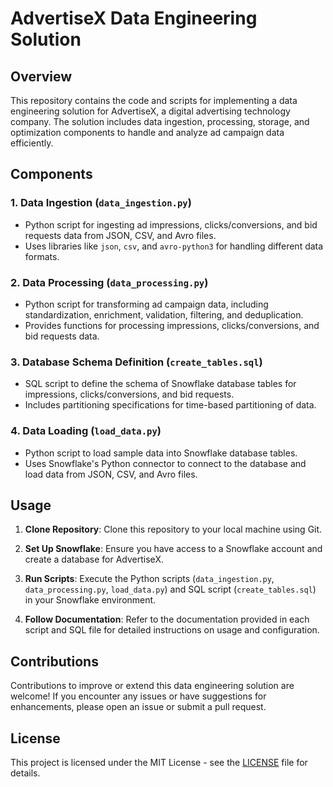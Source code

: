 # AdvertiseX Data Engineering Solution

## Overview

This repository contains the code and scripts for implementing a data engineering solution for AdvertiseX, a digital advertising technology company. The solution includes data ingestion, processing, storage, and optimization components to handle and analyze ad campaign data efficiently.

## Components

### 1. Data Ingestion (`data_ingestion.py`)

- Python script for ingesting ad impressions, clicks/conversions, and bid requests data from JSON, CSV, and Avro files.
- Uses libraries like `json`, `csv`, and `avro-python3` for handling different data formats.

### 2. Data Processing (`data_processing.py`)

- Python script for transforming ad campaign data, including standardization, enrichment, validation, filtering, and deduplication.
- Provides functions for processing impressions, clicks/conversions, and bid requests data.

### 3. Database Schema Definition (`create_tables.sql`)

- SQL script to define the schema of Snowflake database tables for impressions, clicks/conversions, and bid requests.
- Includes partitioning specifications for time-based partitioning of data.

### 4. Data Loading (`load_data.py`)

- Python script to load sample data into Snowflake database tables.
- Uses Snowflake's Python connector to connect to the database and load data from JSON, CSV, and Avro files.

## Usage

1. **Clone Repository**: Clone this repository to your local machine using Git.

2. **Set Up Snowflake**: Ensure you have access to a Snowflake account and create a database for AdvertiseX.

3. **Run Scripts**: Execute the Python scripts (`data_ingestion.py`, `data_processing.py`, `load_data.py`) and SQL script (`create_tables.sql`) in your Snowflake environment.

4. **Follow Documentation**: Refer to the documentation provided in each script and SQL file for detailed instructions on usage and configuration.

## Contributions

Contributions to improve or extend this data engineering solution are welcome! If you encounter any issues or have suggestions for enhancements, please open an issue or submit a pull request.

## License

This project is licensed under the MIT License - see the [LICENSE](LICENSE) file for details.
